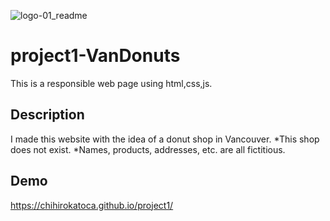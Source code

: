![logo-01_readme](https://user-images.githubusercontent.com/64046048/91497216-69f80880-e872-11ea-9780-c7a2c65562f6.jpg)

# project1-VanDonuts
This is a responsible web page using html,css,js.

## Description
I made this website with the idea of a donut shop in Vancouver.
*This shop does not exist.
*Names, products, addresses, etc. are all fictitious.

## Demo
https://chihirokatoca.github.io/project1/




